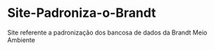 # Site-Padroniza-o-Brandt
Site referente a padronização dos bancosa de dados da Brandt Meio Ambiente 
